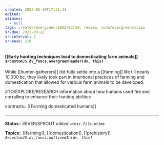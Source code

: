 ```yaml
---
created: 2022-03-19T17:31:43 
edited: 
aliases:
  - null
tags: created/evergreen/2022/03/19, review, node/evergreen/claim
sr-due: 2022-03-22
sr-interval: 2
sr-ease: 210
---
```


#### [[Early hunting techniques lead to domesticating farm animals]] `$=customJS.dv_funcs.evergreenHeader(dv, this)`

While [[hunter-gatherers]] did fully settle into a [[farming]] life till nearly 10,000 bc, they likely took part in intentional practices of farming and domestication that allowed for various farm animals to be developed. 

#TO/EXPLORE/RESEARCH information about how humans used fire and corralling to enhance their hunting abilities

contrasts:: [[Farming domesticated humans]]

### <hr class="footnote"/>

**Status**:: #EVER/SPROUT
*edited `=this.file.mtime`*

**Topics**:: [[farming]], [[domestication]], [[prehistory]]
*`$=customJS.dv_funcs.outlinedIn(dv, this)`*
